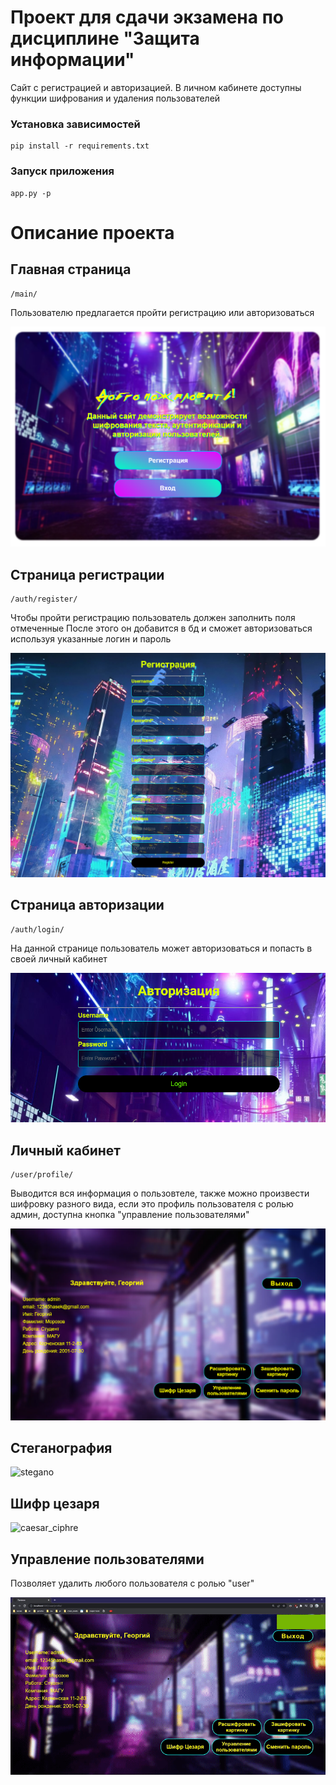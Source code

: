 # Проект для сдачи экзамена по дисциплине "Защита информации"

Сайт с регистрацией и авторизацией. В личном кабинете доступны функции шифрования и удаления пользователей

### Установка зависимостей

    pip install -r requirements.txt

### Запуск приложения

    app.py -p

# Описание проекта

## Главная страница

    /main/

Пользователю предлагается пройти регистрацию или авторизоваться

![main_page](https://github.com/R0ryMercury/information_security/blob/master/readme_files/main.png)

## Страница регистрации

    /auth/register/

Чтобы пройти регистрацию пользователь должен заполнить поля отмеченные
После этого он добавится в бд и сможет авторизоваться используя указанные логин и пароль

![registration_page](https://github.com/R0ryMercury/information_security/blob/master/readme_files/registration.png)

## Страница авторизации

    /auth/login/

На данной странице пользователь может авторизоваться и попасть в своей личный кабинет

![login_page](https://github.com/R0ryMercury/information_security/blob/master/readme_files/login.png)

## Личный кабинет

    /user/profile/

Выводится вся информация о пользовтеле, также можно произвести шифровку разного вида, если это профиль пользователя с ролью админ, доступна кнопка "управление пользователями"

![profile_page](https://github.com/R0ryMercury/information_security/blob/master/readme_files/profile.png)

## Стеганография

![stegano](https://github.com/R0ryMercury/information_security/blob/master/readme_files/img_ciphre.gif)

## Шифр цезаря

![caesar_ciphre](https://github.com/R0ryMercury/information_security/blob/master/readme_files/caesar_ciphre.gif)

## Управление пользователями

Позволяет удалить любого пользователя с ролью "user"

![user_management](https://github.com/R0ryMercury/information_security/blob/master/readme_files/user_management.gif)
